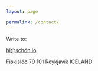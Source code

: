 ```yaml
---
layout: page

permalink: /contact/
---
```


Write to:

[hi@schön.io](mailto:hi@schön.io)

Fiskislóð 79
101 Reykjavík
ICELAND